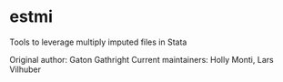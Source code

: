 # estmi
Tools to leverage multiply imputed files in Stata

Original author: Gaton Gathright
Current maintainers: Holly Monti, Lars Vilhuber
